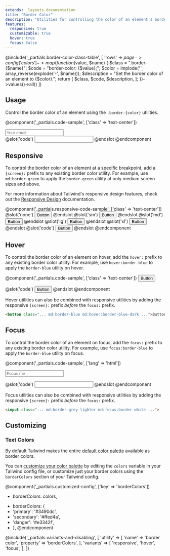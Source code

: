 ```yaml
---
extends: _layouts.documentation
title: "Border Color"
description: "Utilities for controlling the color of an element's borders."
features:
  responsive: true
  customizable: true
  hover: true
  focus: false
---
```


@include('_partials.border-color-class-table', [
  'rows' => $page->config['colors']->map(function ($value, $name) {
    $class = ".border-{$name}";
    $code = "border-color: {$value};";
    $color = implode(' ', array_reverse(explode('-', $name)));
    $description = "Set the border color of an element to {$color}.";
    return [
      $class,
      $code,
      $description,
    ];
  })->values()->all()
])

## Usage

Control the border color of an element using the `.border-{color}` utilities.

@component('_partials.code-sample', ['class' => 'text-center'])
<div class="max-w-xs w-full mx-auto">
  <input class="border border-red focus:border-blue bg-white text-black appearance-none block w-full text-black border rounded py-3 px-4 focus:outline-none" placeholder="Your email">
</div>
@slot('code')
<input class="border border-red ...">
@endslot
@endcomponent

## Responsive

To control the border color of an element at a specific breakpoint, add a `{screen}:` prefix to any existing border color utility. For example, use `md:border-green` to apply the `border-green` utility at only medium screen sizes and above.

For more information about Tailwind's responsive design features, check out the [Responsive Design](/docs/responsive-design) documentation.

@component('_partials.responsive-code-sample', ['class' => 'text-center'])
@slot('none')
<button class="border-2 border-blue bg-transparent text-blue-dark py-2 px-4 font-semibold rounded">
  Button
</button>
@endslot
@slot('sm')
<button class="border-2 border-green bg-transparent text-green-dark py-2 px-4 font-semibold rounded">
  Button
</button>
@endslot
@slot('md')
<button class="border-2 border-indigo bg-transparent text-indigo-dark py-2 px-4 font-semibold rounded">
  Button
</button>
@endslot
@slot('lg')
<button class="border-2 border-red bg-transparent text-red-dark py-2 px-4 font-semibold rounded">
  Button
</button>
@endslot
@slot('xl')
<button class="border-2 border-black bg-transparent text-black py-2 px-4 font-semibold rounded">
  Button
</button>
@endslot
@slot('code')
<button class="none:border-blue sm:border-green md:border-indigo lg:border-red xl:border-black ...">
  Button
</button>
@endslot
@endcomponent

## Hover

To control the border color of an element on hover, add the `hover:` prefix to any existing border color utility. For example, use `hover:border-blue` to apply the `border-blue` utility on hover.

@component('_partials.code-sample', ['class' => 'text-center'])
<button class="border-2 border-blue hover:border-red bg-transparent text-blue-dark hover:text-red-dark py-2 px-4 font-semibold rounded">
  Button
</button>

@slot('code')
<button class="border-2 border-blue hover:border-red ...">
  Button
</button>
@endslot
@endcomponent

Hover utilities can also be combined with responsive utilities by adding the responsive `{screen}:` prefix *before* the `focus:` prefix.

```html
<button class="... md:border-blue md:hover:border-blue-dark ...">Button</button>
```

## Focus

To control the border color of an element on focus, add the `focus:` prefix to any existing border color utility. For example, use `focus:border-blue` to apply the `border-blue` utility on focus.

@component('_partials.code-sample', ['lang' => 'html'])
<div class="max-w-xs w-full mx-auto">
  <input class="border border-grey-light focus:border-blue bg-white text-black appearance-none inline-block w-full text-black border rounded py-3 px-4 focus:outline-none" placeholder="Focus me">
</div>

@slot('code')
<input class="border-grey-light focus:border-blue ...">
@endslot
@endcomponent

Focus utilities can also be combined with responsive utilities by adding the responsive `{screen}:` prefix *before* the `focus:` prefix.

```html
<input class="... md:border-grey-lighter md:focus:border-white ...">
```

## Customizing

### Text Colors

By default Tailwind makes the entire [default color palette](/docs/colors#default-color-palette) available as border colors.

You can [customize your color palette](/docs/colors#customizing) by editing the `colors` variable in your Tailwind config file, or customize just your border colors using the `borderColors` section of your Tailwind config.

@component('_partials.customized-config', ['key' => 'borderColors'])
- borderColors: colors,
+ borderColors: {
+   'primary': '#3490dc',
+   'secondary': '#ffed4a',
+   'danger': '#e3342f',
+ },
@endcomponent

@include('_partials.variants-and-disabling', [
    'utility' => [
        'name' => 'border color',
        'property' => 'borderColors',
    ],
    'variants' => [
        'responsive',
        'hover',
        'focus',
    ],
])
